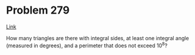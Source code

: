 # Problem 279

[Link](https://projecteuler.net/problem=279)

How many triangles are there with integral sides, at least one integral angle (measured in degrees), and a perimeter that does not exceed $10^8$?
